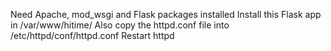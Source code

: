 Need Apache, mod_wsgi and Flask packages installed
Install this Flask app in /var/www/hitime/
Also copy the httpd.conf file into /etc/httpd/conf/httpd.conf
Restart httpd
